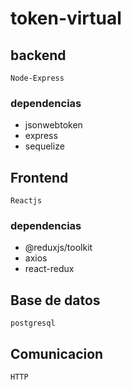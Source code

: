 # token-virtual
## backend  
    Node-Express
### dependencias
* jsonwebtoken
* express 
* sequelize 
## Frontend
    Reactjs
### dependencias
* @reduxjs/toolkit
* axios
* react-redux
## Base de datos 
    postgresql
## Comunicacion
    HTTP

    